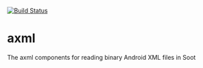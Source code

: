 [![Build Status](http://soot-build.cs.uni-paderborn.de/jenkins/buildStatus/icon?job=soot/axml)](http://soot-build.cs.uni-paderborn.de/jenkins/job/soot/job/axml/)

# axml
The axml components for reading binary Android XML files in Soot
